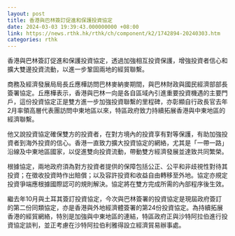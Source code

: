```yaml
---
layout: post
title: 香港與巴林簽訂促進和保護投資協定
date: 2024-03-03 19:39:43.000000000 +08:00
link: https://news.rthk.hk/rthk/ch/component/k2/1742894-20240303.htm
categories: rthk
---
```


香港與巴林簽訂促進和保護投資協定，透過加強相互投資保護，增強投資者信心和擴大雙邊投資流動，以進一步鞏固兩地的經貿聯繫。
 
商務及經濟發展局局長丘應樺訪問巴林麥納麥期間，與巴林財政與國民經濟部部長簽署協定。丘應樺表示，香港與巴林一向是各自區域內引進重要投資機遇的主要門戶，這份投資協定正是雙方進一步加強投資聯繫的里程碑，亦彰顯自行政長官去年2月率領高層代表團訪問中東地區以來，特區政府致力持續拓展香港與中東地區的經濟聯繫。
 
他又說投資協定確保雙方的投資者，在對方境內的投資享有對等保護，有助加強投資者到海外投資的信心。香港一直致力擴大投資協定的網絡，尤其是「一帶一路」沿線及中東地區國家，以促進雙向投資流動，帶動雙方經濟發展並達致共同繁榮。
 
根據協定，兩地政府須為對方投資者提供的保障包括公正、公平和非歧視性對待其投資；在徵收投資時作出賠償；以及容許投資和收益自由轉移至外地。協定亦規定投資爭端應根據國際認可的規則解決。協定將在雙方完成所需的內部程序後生效。
 
繼去年10月與土耳其簽訂投資協定，今次與巴林簽署的投資協定是現屆政府簽訂的第二份同類協定，亦是香港與外地經濟體簽署的第24份投資協定。為持續拓展香港的經貿網絡，特別是加強與中東地區的連結，特區政府正與沙特阿拉伯進行投資協定談判，並正考慮在沙特阿拉伯利雅得設立經濟貿易辦事處。
